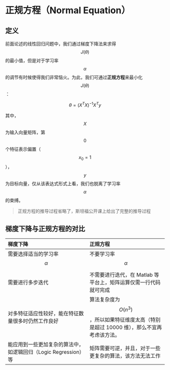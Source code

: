 正规方程（Normal Equation）
=================

定义
-----------

前面论述的线性回归问题中，我们通过梯度下降法来求得 $$J(\theta)$$ 的最小值，但是对于学习率 $$\alpha$$ 的调节有时候使得我们非常恼火。为此，我们可通过**正规方程**来最小化 $$J(\theta)$$：

$$
\theta=(X^TX)^{-1}X^Ty
$$

其中，$$X$$ 为输入向量矩阵，第 $$0$$ 个特征表示偏置（$$x_0=1$$），$$y$$ 为目标向量，仅从该表达式形式上看，我们也脱离了学习率 $$\alpha$$ 的束缚。

> 正规方程的推导过程省略了，斯坦福公开课上给出了完整的推导过程

梯度下降与正规方程的对比
---------

| 梯度下降                                                       | 正规方程                                                                                     |
|:---------------------------------------------------------------|:---------------------------------------------------------------------------------------------|
| 需要选择适当的学习率 $$\alpha$$                                | 不要学习率 $$\alpha$$                                                                        |
| 需要进行多步迭代                                               | 不需要进行迭代，在 Matlab 等平台上，矩阵运算仅需一行代码就可完成                             |
| 对多特征适应性较好，能在特征数量很多时仍然工作良好             | 算法复杂度为 $$O(n^3)$$，所以如果特征维度太高（特别是超过 10000 维），那么不宜再考虑该方法。 |
| 能应用到一些更加复杂的算法中，如逻辑回归（Logic Regression）等 | 矩阵需要可逆，并且，对于一些更复杂的算法，该方法无法工作                                     |
